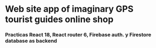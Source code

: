 # Web site app of imaginary GPS tourist guides online shop

### Practicas React 18, React router 6, Firebase auth. y Firestore database as backend
